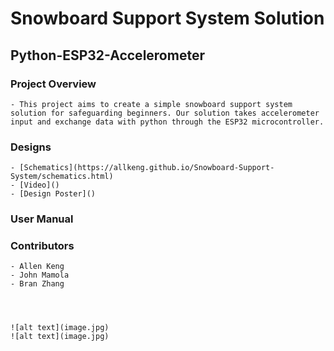 # Snowboard Support System Solution
## Python-ESP32-Accelerometer

### Project Overview

    - This project aims to create a simple snowboard support system solution for safeguarding beginners. Our solution takes accelerometer input and exchange data with python through the ESP32 microcontroller. 

### Designs

    
    - [Schematics](https://allkeng.github.io/Snowboard-Support-System/schematics.html)
    - [Video]()
    - [Design Poster]()


### User Manual


### Contributors

    - Allen Keng
    - John Mamola
    - Bran Zhang




	![alt text](image.jpg)
    ![alt text](image.jpg)
